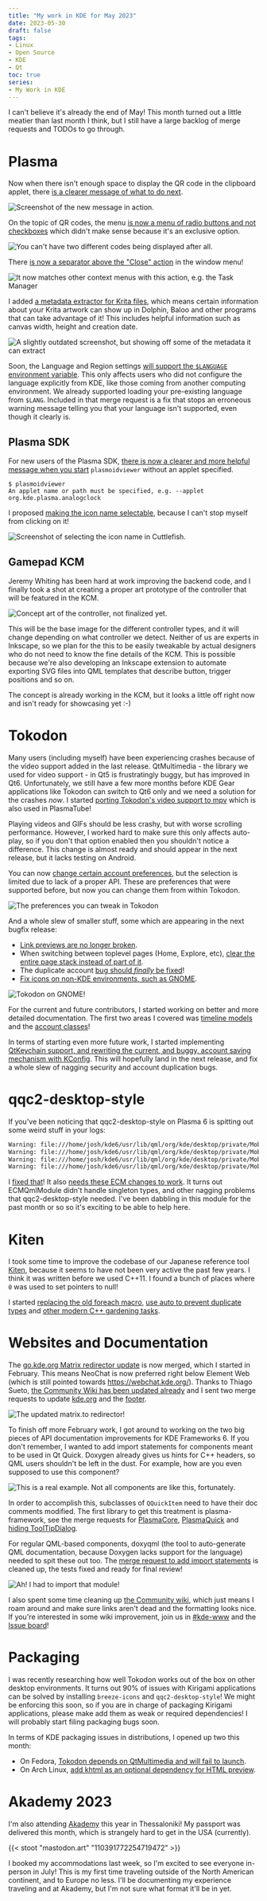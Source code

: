 ```yaml
---
title: "My work in KDE for May 2023"
date: 2023-05-30
draft: false
tags:
- Linux
- Open Source
- KDE
- Qt
toc: true
series:
- My Work in KDE
---
```


I can't believe it's already the end of May! This month turned out a little meatier than last month I think, but I still have a large backlog of merge requests and TODOs to go through.

# Plasma

Now when there isn't enough space to display the QR code in the clipboard applet, there [is a clearer message of what to do next](https://invent.kde.org/plasma/plasma-workspace/-/merge_requests/2952).

![Screenshot of the new message in action.](better-qr-text.webp)

On the topic of QR codes, the menu [is now a menu of radio buttons and not checkboxes](https://invent.kde.org/plasma/plasma-workspace/-/merge_requests/2953) which didn't make sense because it's an exclusive option.

![You can't have two different codes being displayed after all.](qr-radio.webp)

There [is now a separator above the "Close" action](https://invent.kde.org/plasma/kwin/-/merge_requests/4132) in the window menu!

![It now matches other context menus with this action, e.g. the Task Manager](close-action.webp)

I added [a metadata extractor for Krita files](https://invent.kde.org/frameworks/kfilemetadata/-/merge_requests/97), which means certain information about your Krita artwork can show up in Dolphin, Baloo and other programs that can take advantage of it! This includes helpful information such as canvas width, height and creation date.

![A slightly outdated screenshot, but showing off some of the metadata it can extract](krita-extract.webp)

Soon, the Language and Region settings [will support the `$LANGUAGE` environment variable](https://invent.kde.org/plasma/plasma-workspace/-/merge_requests/2946). This only affects users who did not configure the language explicitly from KDE, like those coming from another computing environment. We already supported loading your pre-existing language from `$LANG`. Included in that merge request is a fix that stops an erroneous warning message telling you that your language isn't supported, even though it clearly is.

## Plasma SDK

For new users of the Plasma SDK, [there is now a clearer and more helpful message when you start](https://invent.kde.org/plasma/plasma-sdk/-/merge_requests/75) `plasmoidviewer` without an applet specified.

```
$ plasmoidviewer
An applet name or path must be specified, e.g. --applet org.kde.plasma.analogclock
````

I proposed [making the icon name selectable](https://invent.kde.org/plasma/plasma-sdk/-/merge_requests/76), because I can't stop myself from clicking on it!

![Screenshot of selecting the icon name in Cuttlefish.](cuttlefish-select.webp)

## Gamepad KCM

Jeremy Whiting has been hard at work improving the backend code, and I finally took a shot at creating a proper art prototype of the controller that will be featured in the KCM.

![Concept art of the controller, not finalized yet.](concept.PNG)

This will be the base image for the different controller types, and it will change depending on what controller we detect. Neither of us are experts in Inkscape, so we plan for the this to be easily tweakable by actual designers who do not need to know the fine details of the KCM. This is possible because we're also developing an Inkscape extension to automate exporting SVG files into QML templates that describe button, trigger positions and so on.

The concept is already working in the KCM, but it looks a little off right now and isn't ready for showcasing yet :-)

# Tokodon

Many users (including myself) have been experiencing crashes because of the video support added in the last release. QtMultimedia - the library we used for video support - in Qt5 is frustratingly buggy, but has improved in Qt6. Unfortunately, we still have a few more months before KDE Gear applications like Tokodon can switch to Qt6 only and we need a solution for the crashes _now_. I started [porting Tokodon's video support to mpv](https://invent.kde.org/network/tokodon/-/merge_requests/222) which is also used in PlasmaTube!

Playing videos and GIFs should be less crashy, but with worse scrolling performance. However, I worked hard to make sure this only affects auto-play, so if you don't that option enabled then you shouldn't notice a difference. This change is almost ready and should appear in the next release, but it lacks testing on Android.

You can now [change certain account preferences](https://invent.kde.org/network/tokodon/-/merge_requests/238), but the selection is limited due to lack of a proper API. These are preferences that were supported before, but now you can change them from within Tokodon.

![The preferences you can tweak in Tokodon](tokodon-prefs.webp)

And a whole slew of smaller stuff, some which are appearing in the next bugfix release:

* [Link previews are no longer broken](https://invent.kde.org/network/tokodon/-/merge_requests/246).
* When switching between toplevel pages (Home, Explore, etc), [clear the entire page stack instead of part of it](https://invent.kde.org/network/tokodon/-/merge_requests/244).
* The duplicate account [bug should _finally_ be fixed](https://invent.kde.org/network/tokodon/-/merge_requests/229)!
* [Fix icons on non-KDE environments, such as GNOME](https://invent.kde.org/network/tokodon/-/merge_requests/228).

![Tokodon on GNOME!](gnome-tokodon.webp)

For the current and future contributors, I started working on better and more detailed documentation. The first two areas I covered was [timeline models](https://invent.kde.org/network/tokodon/-/merge_requests/237) and the [account classes](https://invent.kde.org/network/tokodon/-/merge_requests/236)!

In terms of starting even more future work, I started implementing [QtKeychain support, and rewriting the current, and buggy, account saving mechanism with KConfig](https://invent.kde.org/network/tokodon/-/merge_requests/248). This will hopefully land in the next release, and fix a whole slew of nagging security and account duplication bugs.

# qqc2-desktop-style

If you've been noticing that qqc2-desktop-style on Plasma 6 is spitting out some weird stuff in your logs:

```bash
Warning: file:///home/josh/kde6/usr/lib/qml/org/kde/desktop/private/MobileCursor.qml:33:13: Unable to assign [undefined] to bool (file:///home/josh/kde6/usr/lib/qml/org/kde/desktop/private/MobileCursor.qml:33, )
Warning: file:///home/josh/kde6/usr/lib/qml/org/kde/desktop/private/MobileCursor.qml:33:13: Unable to assign [undefined] to bool (file:///home/josh/kde6/usr/lib/qml/org/kde/desktop/private/MobileCursor.qml:33, )
Warning: file:///home/josh/kde6/usr/lib/qml/org/kde/desktop/private/MobileCursor.qml:33:13: Unable to assign [undefined] to bool (file:///home/josh/kde6/usr/lib/qml/org/kde/desktop/private/MobileCursor.qml:33, )
Warning: file:///home/josh/kde6/usr/lib/qml/org/kde/desktop/private/MobileCursor.qml:33:13: Unable to assign [undefined] to bool (file:///home/josh/kde6/usr/lib/qml/org/kde/desktop/private/MobileCursor.qml:33, )
```

I [fixed that](https://invent.kde.org/frameworks/qqc2-desktop-style/-/merge_requests/254)! It also [needs these ECM changes to work](https://invent.kde.org/frameworks/extra-cmake-modules/-/merge_requests/359). It turns out ECMQmlModule didn't handle singleton types, and other nagging problems that qqc2-desktop-style needed. I've been dabbling in this module for the past month or so so it's exciting to be able to help here.

# Kiten

I took some time to improve the codebase of our Japanese reference tool [Kiten](https://apps.kde.org/kiten/), because it seems to have not been very active the past few years. I think it was written before we used C++11. I found a bunch of places where `0` was used to set pointers to null!

I started [replacing the old foreach macro](https://invent.kde.org/education/kiten/-/merge_requests/37), [use auto to prevent duplicate types](https://invent.kde.org/education/kiten/-/merge_requests/38) and [other modern C++ gardening tasks](https://invent.kde.org/education/kiten/-/merge_requests/39).

# Websites and Documentation

The [go.kde.org Matrix redirector update](https://invent.kde.org/websites/go-kde-org/-/merge_requests/1) is now merged, which I started in February. This means NeoChat is now preferred right below Element Web (which is still pointed towards https://webchat.kde.org/). Thanks to Thiago Sueto, [the Community Wiki has been updated already](https://invent.kde.org/teams/web/wiki-sites/-/issues/2#note_652483) and I sent two merge requests to update [kde.org](https://invent.kde.org/websites/kde-org/-/merge_requests/200) and the [footer](https://invent.kde.org/websites/hugo-kde/-/merge_requests/4).

![The updated matrix.to redirector!](webchat-matrix.webp)

To finish off more February work, I got around to working on the two big pieces of API documentation improvements for KDE Frameworks 6. If you don't remember, I wanted to add import statements for components meant to be used in Qt Quick. Doxygen already gives us hints for C++ headers, so QML users shouldn't be left in the dust. For example, how are you even supposed to use this component?

![This is a real example. Not all components are like this, fortunately.](bad-docs.webp)

In order to accomplish this, subclasses of `QQuickItem` need to have their doc comments modified. The first library to get this treatment is plasma-framework, see the merge requests for [PlasmaCore](https://invent.kde.org/frameworks/plasma-framework/-/merge_requests/783), [PlasmaQuick](https://invent.kde.org/frameworks/plasma-framework/-/merge_requests/785) and [hiding ToolTipDialog](https://invent.kde.org/frameworks/plasma-framework/-/merge_requests/786).

For regular QML-based components, doxyqml (the tool to auto-generate QML documentation, because Doxygen lacks support for the language) needed to spit these out too. The [merge request to add import statements](https://invent.kde.org/sdk/doxyqml/-/merge_requests/16) is cleaned up, the tests fixed and ready for final review!

![Ah! I had to import that module!](good-docs.webp)

I also spent some time cleaning up [the Community wiki](https://community.kde.org/), which just means I roam around and make sure links aren't dead and the formatting looks nice. If you're interested in some wiki improvement, join us in [#kde-www](https://go.kde.org/matrix/#/#kde-www:kde.org) and the [Issue board](https://invent.kde.org/teams/web/wiki-sites/-/issues)!

# Packaging

I was recently researching how well Tokodon works out of the box on other desktop environments. It turns out 90% of issues with Kirigami applications can be solved by installing `breeze-icons` and `qqc2-desktop-style`! We might be enforcing this soon, so if you are in charge of packaging Kirigami applications, please make add them as weak or required dependencies! I will probably start filing packaging bugs soon.

In terms of KDE packaging issues in distributions, I opened up two this month:
* On Fedora, [Tokodon depends on QtMultimedia and will fail to launch](https://bugzilla.redhat.com/show_bug.cgi?id=2203557).
* On Arch Linux, [add khtml as an optional dependency for HTML preview](https://bugs.archlinux.org/task/78655?project=1&opened=39191).

# Akademy 2023

I'm also attending [Akademy](https://akademy.kde.org/) this year in Thessaloniki! My passport was delivered this month, which is strangely hard to get in the USA (currently).

{{< stoot "mastodon.art" "110391772254719472" >}}

I booked my accommodations last week, so I'm excited to see everyone in-person in July! This is my first time traveling outside of the North American continent, and to Europe no less. I'll be documenting my experience traveling and at Akademy, but I'm not sure what format it'll be in yet.
